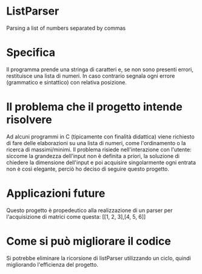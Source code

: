 # ListParser
Parsing a list of numbers separated by commas

# Specifica
Il programma prende una stringa di caratteri e, se non sono presenti errori, restituisce una lista di numeri.
In caso contrario segnala ogni errore (grammatico e sintattico) con relativa posizione.

# Il problema che il progetto intende risolvere
Ad alcuni programmi in C (tipicamente con finalità didattica) viene richiesto di fare delle elaborazioni su una lista di numeri, come l'ordinamento o la ricerca di massimi/minimi. Il problema risiede nell'interazione con l'utente: siccome la grandezza dell'input non è definita a priori, la soluzione di chiedere la dimensione dell'input e poi acquisire singolarmente ogni entrata non è così elegante, perciò ho deciso di seguire questo progetto.

# Applicazioni future
Questo progetto è propedeutico alla realizzazione di un parser per l'acquisizione di matrici come questa: [[1, 2, 3],[4, 5, 6]]

# Come si può migliorare il codice
Si potrebbe eliminare la ricorsione di listParser utilizzando un ciclo, quindi migliorando l'efficienza del progetto.
